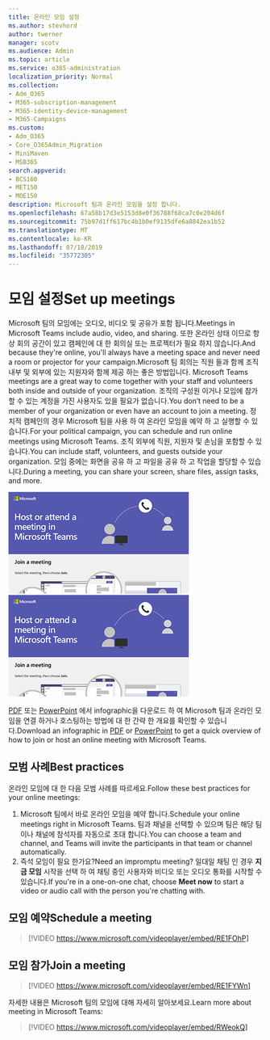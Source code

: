 ```yaml
---
title: 온라인 모임 설정
ms.author: stevhord
author: twerner
manager: scotv
ms.audience: Admin
ms.topic: article
ms.service: o365-administration
localization_priority: Normal
ms.collection:
- Adm_O365
- M365-subscription-management
- M365-identity-device-management
- M365-Campaigns
ms.custom:
- Adm_O365
- Core_O365Admin_Migration
- MiniMaven
- MSB365
search.appverid:
- BCS160
- MET150
- MOE150
description: Microsoft 팀과 온라인 모임을 설정 합니다.
ms.openlocfilehash: 67a58b17d3e5153d8e0f36788f68ca7c0e204d6f
ms.sourcegitcommit: 75b97d1ff617bc4b1b0ef9135dfe6a8842ea1b52
ms.translationtype: MT
ms.contentlocale: ko-KR
ms.lasthandoff: 07/18/2019
ms.locfileid: "35772305"
---
```

# <a name="set-up-meetings"></a><span data-ttu-id="2ee02-103">모임 설정</span><span class="sxs-lookup"><span data-stu-id="2ee02-103">Set up meetings</span></span>

<span data-ttu-id="2ee02-104">Microsoft 팀의 모임에는 오디오, 비디오 및 공유가 포함 됩니다.</span><span class="sxs-lookup"><span data-stu-id="2ee02-104">Meetings in Microsoft Teams include audio, video, and sharing.</span></span> <span data-ttu-id="2ee02-105">또한 온라인 상태 이므로 항상 회의 공간이 있고 캠페인에 대 한 회의실 또는 프로젝터가 필요 하지 않습니다.</span><span class="sxs-lookup"><span data-stu-id="2ee02-105">And because they're online, you'll always have a meeting space and never need a room or projector for your campaign.</span></span><span data-ttu-id="2ee02-106">Microsoft 팀 회의는 직원 들과 함께 조직 내부 및 외부에 있는 지원자와 함께 제공 하는 좋은 방법입니다.</span><span class="sxs-lookup"><span data-stu-id="2ee02-106"> Microsoft Teams meetings are a great way to come together with your staff and volunteers both inside and outside of your organization.</span></span> <span data-ttu-id="2ee02-107">조직의 구성원 이거나 모임에 참가할 수 있는 계정을 가진 사용자도 있을 필요가 없습니다.</span><span class="sxs-lookup"><span data-stu-id="2ee02-107">You don’t need to be a member of your organization or even have an account to join a meeting.</span></span> <span data-ttu-id="2ee02-108">정치적 캠페인의 경우 Microsoft 팀을 사용 하 여 온라인 모임을 예약 하 고 실행할 수 있습니다.</span><span class="sxs-lookup"><span data-stu-id="2ee02-108">For your political campaign, you can schedule and run online meetings using Microsoft Teams.</span></span> <span data-ttu-id="2ee02-109">조직 외부에 직원, 지원자 및 손님을 포함할 수 있습니다.</span><span class="sxs-lookup"><span data-stu-id="2ee02-109">You can include staff, volunteers, and guests outside your organization.</span></span> <span data-ttu-id="2ee02-110">모임 중에는 화면을 공유 하 고 파일을 공유 하 고 작업을 할당할 수 있습니다.</span><span class="sxs-lookup"><span data-stu-id="2ee02-110">During a meeting, you can share your screen, share files, assign tasks, and more.</span></span>

<span data-ttu-id="2ee02-111">[![모임의 두 사용자에 대 한 그림](media/HostOnlineMeeting-thumb-358x201.png)](https://go.microsoft.com/fwlink/?linkid=2078712)</span><span class="sxs-lookup"><span data-stu-id="2ee02-111">[![An illustration of two users in a meeting](media/HostOnlineMeeting-thumb-358x201.png)](https://go.microsoft.com/fwlink/?linkid=2078712)</span></span>

<span data-ttu-id="2ee02-112">[PDF](https://go.microsoft.com/fwlink/?linkid=2078712) 또는 [PowerPoint](https://go.microsoft.com/fwlink/?linkid=2079515) 에서 infographic을 다운로드 하 여 Microsoft 팀과 온라인 모임을 연결 하거나 호스팅하는 방법에 대 한 간략 한 개요를 확인할 수 있습니다.</span><span class="sxs-lookup"><span data-stu-id="2ee02-112">Download an infographic in [PDF](https://go.microsoft.com/fwlink/?linkid=2078712) or [PowerPoint](https://go.microsoft.com/fwlink/?linkid=2079515) to get a quick overview of how to join or host an online meeting with Microsoft Teams.</span></span>

## <a name="best-practices"></a><span data-ttu-id="2ee02-113">모범 사례</span><span class="sxs-lookup"><span data-stu-id="2ee02-113">Best practices</span></span>

<span data-ttu-id="2ee02-114">온라인 모임에 대 한 다음 모범 사례를 따르세요.</span><span class="sxs-lookup"><span data-stu-id="2ee02-114">Follow these best practices for your online meetings:</span></span>
1. <span data-ttu-id="2ee02-115">Microsoft 팀에서 바로 온라인 모임을 예약 합니다.</span><span class="sxs-lookup"><span data-stu-id="2ee02-115">Schedule your online meetings right in Microsoft Teams.</span></span> <span data-ttu-id="2ee02-116">팀과 채널을 선택할 수 있으며 팀은 해당 팀 이나 채널에 참석자를 자동으로 초대 합니다.</span><span class="sxs-lookup"><span data-stu-id="2ee02-116">You can choose a team and channel, and Teams will invite the participants in that team or channel automatically.</span></span>
2. <span data-ttu-id="2ee02-117">즉석 모임이 필요 한가요?</span><span class="sxs-lookup"><span data-stu-id="2ee02-117">Need an impromptu meeting?</span></span> <span data-ttu-id="2ee02-118">일대일 채팅 인 경우 **지금 모임** 시작을 선택 하 여 채팅 중인 사용자와 비디오 또는 오디오 통화를 시작할 수 있습니다.</span><span class="sxs-lookup"><span data-stu-id="2ee02-118">If you're in a one-on-one chat, choose **Meet now** to start a video or audio call with the person you're chatting with.</span></span> 


## <a name="schedule-a-meeting"></a><span data-ttu-id="2ee02-119">모임 예약</span><span class="sxs-lookup"><span data-stu-id="2ee02-119">Schedule a meeting</span></span>

> [!VIDEO https://www.microsoft.com/videoplayer/embed/RE1FOhP]

## <a name="join-a-meeting"></a><span data-ttu-id="2ee02-120">모임 참가</span><span class="sxs-lookup"><span data-stu-id="2ee02-120">Join a meeting</span></span>

> [!VIDEO https://www.microsoft.com/videoplayer/embed/RE1FYWn]

<span data-ttu-id="2ee02-121">자세한 내용은 Microsoft 팀의 모임에 대해 자세히 알아보세요.</span><span class="sxs-lookup"><span data-stu-id="2ee02-121">Learn more about meeting in Microsoft Teams:</span></span>

> [!VIDEO https://www.microsoft.com/videoplayer/embed/RWeokQ]